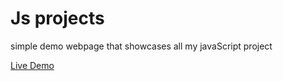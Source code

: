 # Js projects

simple demo webpage that showcases all my javaScript project



[Live Demo](https://0paziz.github.io/javaScript-projects/)

